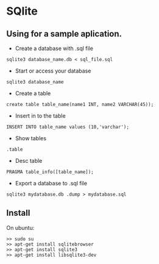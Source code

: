 # SQlite

## Using for a sample aplication.

* Create a database with .sql file
```
sqlite3 database_name.db < sql_file.sql
```

* Start or access your database 
```
sqlite3 database_name
```

* Create a table
```
create table table_name(name1 INT, name2 VARCHAR(45));
```

* Insert in to the table
```
INSERT INTO table_name values (10,'varchar');
```

* Show tables
```
.table
```

* Desc table
``` 
PRAGMA table_info([table_name]);
``` 

* Export a database to .sql file 
```
sqlite3 mydatabase.db .dump > mydatabase.sql
```

## Install 

On ubuntu:

```
>> sudo su
>> apt-get install sqlitebrowser
>> apt-get install sqlite3
>> apt-get install libsqlite3-dev
``` 
